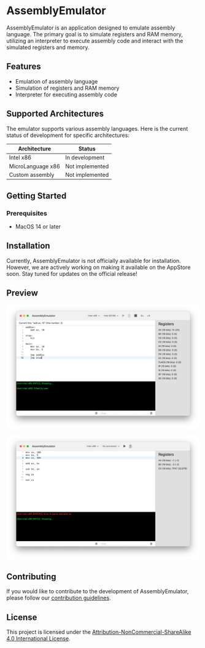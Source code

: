 # AssemblyEmulator

AssemblyEmulator is an application designed to emulate assembly language. The primary goal is to simulate registers and RAM memory, utilizing an interpreter to execute assembly code and interact with the simulated registers and memory.

## Features

- Emulation of assembly language
- Simulation of registers and RAM memory
- Interpreter for executing assembly code

## Supported Architectures

The emulator supports various assembly languages. Here is the current status of development for specific architectures:

| Architecture       | Status                |
|--------------------|-----------------------|
| Intel x86          | In development        |
| MicroLanguage x86  | Not implemented       |
| Custom assembly    | Not implemented       |

## Getting Started

### Prerequisites

- MacOS 14 or later

## Installation

Currently, AssemblyEmulator is not officially available for installation. However, we are actively working on making it available on the AppStore soon. Stay tuned for updates on the official release!

## Preview

![Preview 1](https://github.com/maxland255/AssemblyEmulator/blob/main/Images/AssemblyEmulator_preview_1.png?raw=true)

![Preview 2](https://github.com/maxland255/AssemblyEmulator/blob/main/Images/AssemblyEmulator_preview_2.png?raw=true)

## Contributing

If you would like to contribute to the development of AssemblyEmulator, please follow our [contribution guidelines](CONTRIBUTING.md).

## License

This project is licensed under the [Attribution-NonCommercial-ShareAlike 4.0 International License](LICENSE).

